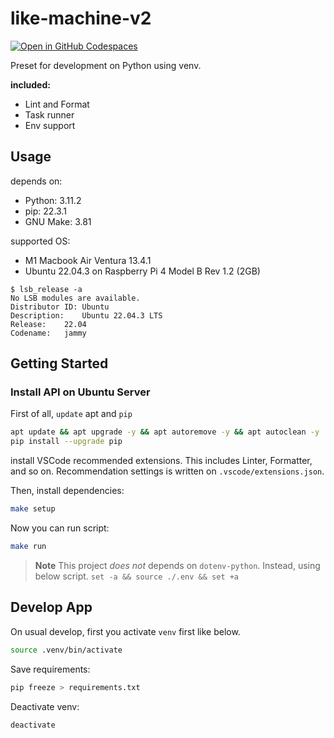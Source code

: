 # like-machine-v2

[![Open in GitHub Codespaces](https://github.com/codespaces/badge.svg)](https://github.com/codespaces/new?hide_repo_select=true&ref=main&repo=686856069&skip_quickstart=true)

Preset for development on Python using venv.

**included:**
- Lint and Format
- Task runner
- Env support

## Usage

depends on:
- Python: 3.11.2
- pip: 22.3.1
- GNU Make: 3.81

supported OS:
- M1 Macbook Air Ventura 13.4.1
- Ubuntu 22.04.3 on Raspberry Pi 4 Model B Rev 1.2 (2GB)

```
$ lsb_release -a
No LSB modules are available.
Distributor ID:	Ubuntu
Description:	Ubuntu 22.04.3 LTS
Release:	22.04
Codename:	jammy
```

## Getting Started

### Install API on Ubuntu Server
First of all, `update` apt and `pip`

```bash
apt update && apt upgrade -y && apt autoremove -y && apt autoclean -y
pip install --upgrade pip
```

install VSCode recommended extensions. This includes Linter, Formatter, and so on. Recommendation settings is written on `.vscode/extensions.json`.

Then, install dependencies:

```bash
make setup
```

Now you can run script:

```bash
make run
```

> **Note**
This project *does not* depends on `dotenv-python`. Instead, using below script.
> `set -a && source ./.env && set +a`


## Develop App
On usual develop, first you activate `venv` first like below.

```bash
source .venv/bin/activate
```

Save requirements:

```bash
pip freeze > requirements.txt
```

Deactivate venv:

```bash
deactivate
```
